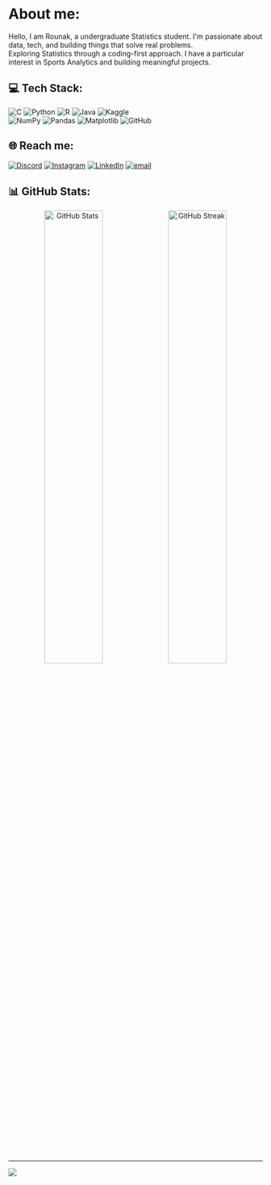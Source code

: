 # About me:
Hello, I am Rounak, a undergraduate Statistics student. I'm passionate about data, tech, and building things that solve real problems. <br> Exploring Statistics through a coding-first approach. I have a particular interest in Sports Analytics and building meaningful projects.

## 💻 Tech Stack:
![C](https://img.shields.io/badge/c-%2300599C.svg?style=for-the-badge&logo=c&logoColor=white) ![Python](https://img.shields.io/badge/python-3670A0?style=for-the-badge&logo=python&logoColor=ffdd54) ![R](https://img.shields.io/badge/R-276DC3?style=for-the-badge&logo=r&logoColor=white) ![Java](https://img.shields.io/badge/java-%23ED8B00.svg?style=for-the-badge&logo=openjdk&logoColor=white) ![Kaggle](https://img.shields.io/badge/Kaggle-20BEFF?style=for-the-badge&logo=kaggle&logoColor=white) <br> ![NumPy](https://img.shields.io/badge/numpy-%23013243.svg?style=for-the-badge&logo=numpy&logoColor=white) ![Pandas](https://img.shields.io/badge/pandas-%23150458.svg?style=for-the-badge&logo=pandas&logoColor=white) ![Matplotlib](https://img.shields.io/badge/Matplotlib-%23ffffff.svg?style=for-the-badge&logo=Matplotlib&logoColor=black) ![GitHub](https://img.shields.io/badge/github-%23121011.svg?style=for-the-badge&logo=github&logoColor=white)

## 🌐 Reach me:
[![Discord](https://img.shields.io/badge/Discord-%237289DA.svg?logo=discord&logoColor=white)](https://discord.com/channels/rounak77) [![Instagram](https://img.shields.io/badge/Instagram-%23E4405F.svg?logo=Instagram&logoColor=white)](https://www.instagram.com/rounak_ghosh_08/) [![LinkedIn](https://img.shields.io/badge/LinkedIn-%230077B5.svg?logo=linkedin&logoColor=white)](https://www.linkedin.com/in/rounak-ghosh-969b5a323/) [![email](https://img.shields.io/badge/Email-D14836?logo=gmail&logoColor=white)](mailto:rounakghosh77777@gmail.com) 

## 📊 GitHub Stats:

<p align="center">
  <img src="https://github-readme-stats.vercel.app/api?username=Rounak77777&theme=blueberry&hide_border=false&include_all_commits=true&count_private=true&hide=issues&show_icons=true&rank_icon=github&line_height=28" alt="GitHub Stats" width="48%">
  <img src="https://github-readme-streak-stats.herokuapp.com/?user=Rounak77777&theme=blueberry&hide_border=false&card_height=196" alt="GitHub Streak" width="48%">
</p>


---
[![](https://visitcount.itsvg.in/api?id=Rounak77777&icon=0&color=0)](https://visitcount.itsvg.in)
